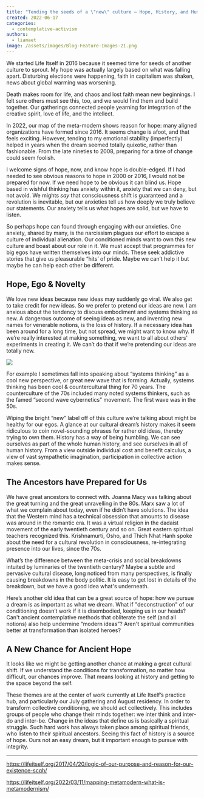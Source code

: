 ```yaml
---
title: "Tending the seeds of a \"new\" culture — Hope, History, and Humility"
created: 2022-06-17
categories: 
  - contemplative-activism
authors: 
  - liamaet
image: /assets/images/Blog-Feature-Images-21.png
---
```


We started Life Itself in 2016 because it seemed time for seeds of another culture to sprout. My hope was actually largely based on what was falling apart. Disturbing elections were happening, faith in capitalism was shaken, news about global warming was worsening.

Death makes room for life, and chaos and lost faith mean new beginnings. I felt sure others must see this, too, and we would find them and build together. Our gatherings connected people yearning for integration of the creative spirit, love of life, and the intellect. 

In 2022, our map of the meta-modern shows reason for hope: many aligned organizations have formed since 2016. It seems change is afoot, and that feels exciting. However, tending to my emotional stability (imperfectly) helped in years when the dream seemed totally quixotic, rather than fashionable. From the late nineties to 2008, preparing for a time of change could seem foolish. 

I welcome signs of hope, now, and know hope is double-edged. If I had needed to see obvious reasons to hope in 2000 or 2016, I would not be prepared for now. If we need hope to be obvious it can blind us. Hope based in wishful thinking has anxiety within it, anxiety that we can deny, but not avoid. We mights _say_ that consciousness shift is guaranteed and a revolution is inevitable, but our anxieties tell us how deeply we truly believe our statements. Our anxiety tells us what hopes are solid, but we have to listen.

So perhaps hope can found through engaging with our anxieties. One anxiety, shared by many, is the narcissism plagues our effort to escape a culture of individual alienation. Our conditioned minds want to own this new culture and boast about our role in it. We must accept that programmes for big egos have written themselves into our minds. These seek addictive stories that give us pleasurable “hits’ of pride. Maybe we can’t help it but maybe he can help each other be different.

## **Hope, Ego & Novelty**

We love new ideas because new ideas may suddenly go viral. We also get to take credit for new ideas. So we prefer to pretend our ideas are new. I am anxious about the tendency to discuss embodiment and systems thinking as new. A dangerous outcome of seeing ideas as new, and inventing new names for venerable notions, is the loss of history. If a necessary idea has been around for a long time, but not spread, we might want to know why. If we’re really interested at making something, we want to all about others' experiments in creating it. We can’t do that if we’re pretending our ideas are totally new.

![](/assets/images/48F9432E-22E5-4CBB-A410-FBEE92199560.jpeg)

For example I sometimes fall into speaking about “systems thinking” as a cool new perspective, or great new wave that is forming. Actually, systems thinking has been cool & countercultural thing for 70 years. The counterculture of the 70s included many noted systems thinkers, such as the famed “second wave cybernetics” movement. The first wave was in the 50s.

Wiping the bright “new” label off of this culture we’re talking about might be healthy for our egos. A glance at our cultural dream’s history makes it seem ridiculous to coin novel-sounding phrases for rather old ideas, thereby trying to own them. History has a way of being humbling. We can see ourselves as part of the whole human history, and see ourselves in all of human history. From a view outside individual cost and benefit calculus, a view of vast sympathetic imagination, participation in collective action makes sense.

## The Ancestors have Prepared for Us

We have great ancestors to connect with. Joanna Macy was talking about the great turning and the great unravelling in the 80s. Marx saw a lot of what we complain about today, even if he didn’t have solutions. The idea that the Western mind has a technical obsession that amounts to disease was around in the romantic era. It was a virtual religion in the dadaist movement of the early twentieth century and so on. Great eastern spiritual teachers recognized this. Krishnamurti, Osho, and Thich Nhat Hanh spoke about the need for a cultural revolution in consciousness, re-integrating presence into our lives, since the 70s.

What’s the difference between the meta-crisis and social breakdowns intuited by luminaries of the twentieth century? Maybe a subtle and pervasive cultural disease, long noticed from many perspectives, is finally causing breakdowns in the body politic. It is easy to get lost in details of the breakdown, but we have a good idea what's underneath.

Here’s another old idea that can be a great source of hope: how we pursue a dream is as important as what we dream. What if "deconstruction" of our conditioning doesn’t work if it is disembodied, keeping us in our heads? Can't ancient contemplative methods that obliterate the self (and all notions) also help undermine “modern ideas”? Aren't spiritual communities better at transformation than isolated heroes?

## A New Chance for Ancient Hope

It looks like we might be getting another chance at making a great cultural shift. If we understand the conditions for transformation, no matter how difficult, our chances improve. That means looking at history and getting to the space beyond the self.

These themes are at the center of work currently at Life Itself’s practice hub, and particularly our July gathering and August residency. In order to transform collective conditioning, we should act collectively. This includes groups of people who change their minds together: we inter think and inter-do and inter-be. Change in the ideas that define us is basically a spiritual struggle. Such hard work has always taken place among spiritual friends, who listen to their spiritual ancestors. Seeing this fact of history is a source of hope. Ours not an easy dream, but it important enough to pursue with integrity.

* * *

https://lifeitself.org/2017/04/20/logic-of-our-purpose-and-reason-for-our-existence-scqh/

https://lifeitself.org/2022/03/11/mapping-metamodern-what-is-metamodernism/

